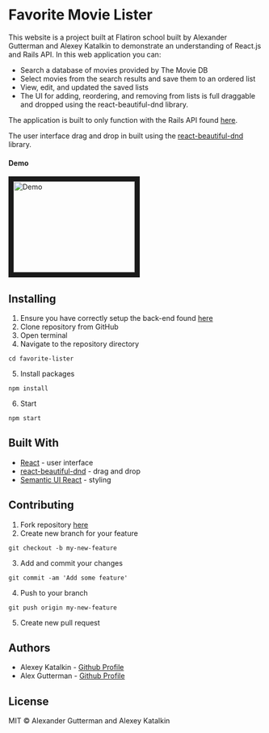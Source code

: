 # Favorite Movie Lister

This website is a project built at Flatiron school built by Alexander Gutterman and Alexey Katalkin to demonstrate an understanding of React.js and Rails API. In this web application you can:

* Search a database of movies provided by The Movie DB
* Select movies from the search results and save them to an ordered list
* View, edit, and updated the saved lists
* The UI for adding, reordering, and removing from lists is full draggable and dropped using the react-beautiful-dnd library.

The application is built to only function with the Rails API found [here](https://github.com/GuttermanA/favorite-lister-backend).

The user interface drag and drop in built using the [react-beautiful-dnd](https://github.com/atlassian/react-beautiful-dnd) library.

#### Demo

<a href="http://www.youtube.com/watch?feature=player_embedded&v=hD0RncbljAQ
" target="_blank"><img src="http://img.youtube.com/vi/hD0RncbljAQ/0.jpg" 
alt="Demo" width="240" height="180" border="10" /></a>

## Installing
1. Ensure you have correctly setup the back-end found [here](https://github.com/GuttermanA/favorite-lister-backend)
2. Clone repository from GitHub
3. Open terminal
4. Navigate to the repository directory
```
cd favorite-lister
```
5. Install packages
```
npm install
```
6. Start
```
npm start
```

## Built With
* [React](https://reactjs.org/) - user interface
* [react-beautiful-dnd](https://github.com/atlassian/react-beautiful-dnd) - drag and drop
* [Semantic UI React](https://react.semantic-ui.com/) - styling

## Contributing
1. Fork repository [here](https://github.com/GuttermanA/favorite-lister)
2. Create new branch for your feature
```
git checkout -b my-new-feature
```
3. Add and commit your changes
```
git commit -am 'Add some feature'
```
4. Push to your branch
```
git push origin my-new-feature
```
5. Create new pull request


## Authors
* Alexey Katalkin - [Github Profile](https://github.com/Raskovan)
* Alex Gutterman - [Github Profile](https://github.com/guttermana)

## License

MIT © Alexander Gutterman and Alexey Katalkin
